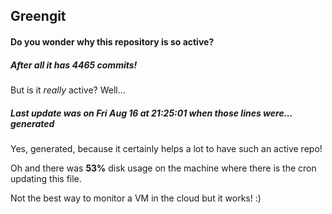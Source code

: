 ## Greengit

#### Do you wonder why this repository is so active?

##### After all it has 4465 commits!

But is it *really* active? Well...

##### Last update was on Fri Aug 16 at 21:25:01 when those lines were... generated

Yes, generated, because it certainly helps a lot to have such an active repo!

Oh and there was **53%** disk usage on the machine
where there is the cron updating this file.

Not the best way to monitor a VM in the cloud but it works! :)
